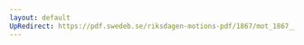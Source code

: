 ```yaml
---
layout: default
UpRedirect: https://pdf.swedeb.se/riksdagen-motions-pdf/1867/mot_1867__fk__00065/mot_1867__fk__00065_001.pdf
---
```

